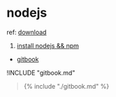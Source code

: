 # nodejs

ref: [download](https://nodejs.org/en/download/)

1. [install nodejs && npm](/node/installnodejs.md)
+ [gitbook](/node/gitbook.md)

!INCLUDE "gitbook.md"
>{% include "./gitbook.md" %}